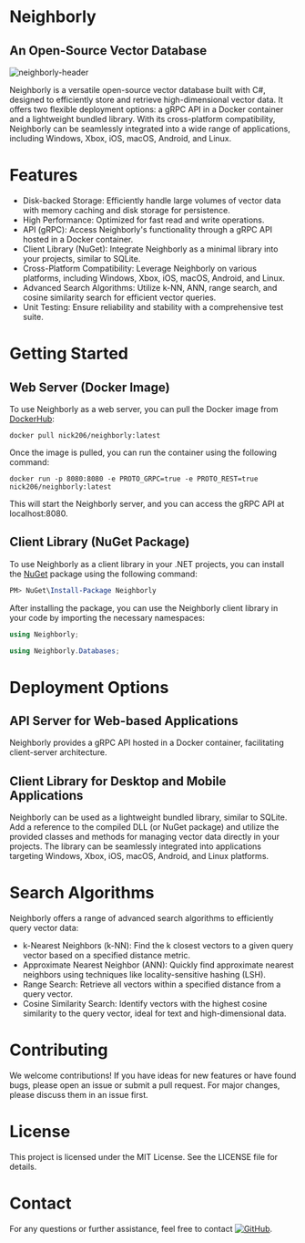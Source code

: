 # Neighborly
## An Open-Source Vector Database

![neighborly-header](https://github.com/nickna/Neighborly/assets/4017153/2dd8a22d-511d-4457-bde5-ac4ceaecf166)

Neighborly is a versatile open-source vector database built with C#, designed to efficiently store and retrieve high-dimensional vector data. It offers two flexible deployment options: a gRPC API in a Docker container and a lightweight bundled library. With its cross-platform compatibility, Neighborly can be seamlessly integrated into a wide range of applications, including Windows, Xbox, iOS, macOS, Android, and Linux.

# Features
* Disk-backed Storage: Efficiently handle large volumes of vector data with memory caching and disk storage for persistence. 
* High Performance: Optimized for fast read and write operations.
* API (gRPC): Access Neighborly's functionality through a gRPC API hosted in a Docker container.
* Client Library (NuGet): Integrate Neighborly as a minimal library into your projects, similar to SQLite.
* Cross-Platform Compatibility: Leverage Neighborly on various platforms, including Windows, Xbox, iOS, macOS, Android, and Linux.
* Advanced Search Algorithms: Utilize k-NN, ANN, range search, and cosine similarity search for efficient vector queries.
* Unit Testing: Ensure reliability and stability with a comprehensive test suite.

# Getting Started

## Web Server (Docker Image)
To use Neighborly as a web server, you can pull the Docker image from [DockerHub](https://hub.docker.com/r/nick206/neighborly):

```shell
docker pull nick206/neighborly:latest
```

Once the image is pulled, you can run the container using the following command:

```shell
docker run -p 8080:8080 -e PROTO_GRPC=true -e PROTO_REST=true nick206/neighborly:latest
```

This will start the Neighborly server, and you can access the gRPC API at localhost:8080.

## Client Library (NuGet Package)
To use Neighborly as a client library in your .NET projects, you can install the [NuGet](https://www.nuget.org/packages/Neighborly) package using the following command:

```powershell
PM> NuGet\Install-Package Neighborly
```

After installing the package, you can use the Neighborly client library in your code by importing the necessary namespaces:

```csharp
using Neighborly;

using Neighborly.Databases;
```

# Deployment Options
## API Server for Web-based Applications
Neighborly provides a gRPC API hosted in a Docker container, facilitating client-server architecture. 

## Client Library for Desktop and Mobile Applications
Neighborly can be used as a lightweight bundled library, similar to SQLite. Add a reference to the compiled DLL (or NuGet package) and utilize the provided classes and methods for managing vector data directly in your projects. The library can be seamlessly integrated into applications targeting Windows, Xbox, iOS, macOS, Android, and Linux platforms.

# Search Algorithms
Neighborly offers a range of advanced search algorithms to efficiently query vector data:

* k-Nearest Neighbors (k-NN): Find the k closest vectors to a given query vector based on a specified distance metric.
* Approximate Nearest Neighbor (ANN): Quickly find approximate nearest neighbors using techniques like locality-sensitive hashing (LSH).
* Range Search: Retrieve all vectors within a specified distance from a query vector.
* Cosine Similarity Search: Identify vectors with the highest cosine similarity to the query vector, ideal for text and high-dimensional data.

# Contributing
We welcome contributions! If you have ideas for new features or have found bugs, please open an issue or submit a pull request. For major changes, please discuss them in an issue first.

# License
This project is licensed under the MIT License. See the LICENSE file for details.

# Contact
For any questions or further assistance, feel free to contact [![GitHub](https://img.shields.io/badge/GitHub-nickna-blue)](https://github.com/nickna).